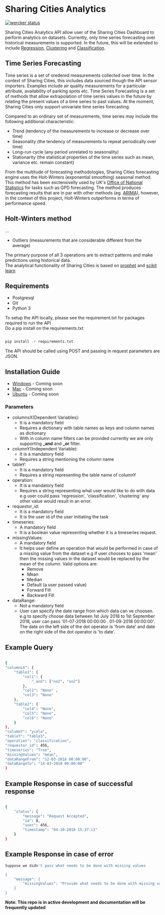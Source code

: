 # Sharing Cities Analytics

[![wercker status](https://app.wercker.com/status/350323c0db166acb5049b26ec2330f42/s/master "wercker status")](https://app.wercker.com/project/byKey/350323c0db166acb5049b26ec2330f42)

Sharing Cities Analytics API allow user of the Sharing Cities Dashboard to perform analytics on datasets. Currently, only time series forecasting over historical measurements is supported. In the future, this will be extended to include [Regression](https://en.wikipedia.org/wiki/Regression), [Clustering](https://en.wikipedia.org/wiki/Cluster_analysis) and [Classification](https://en.wikipedia.org/wiki/Statistical_classification). 

## Time Series Forecasting
Time series is a set of oredered measurements collected over time. In the context of Sharing Cities, this includes data sourced though the API sensor importers. Examples include air quality measurements for a particular attribute, availability of parking spots etc. Time Series Forecasting is a set of methods that allow extrapolation of time series values in the future by relating the present values of a time series to past values. At the moment, Sharing Cities only support univariate time series forecasting. 

Compared to an ordinary set of measurements, time series may include the following additional characteristic:

- Trend (tendency of the measurements to increase or decrease over time)
- Seasonality (the tendency of measurements to repeat periodically over time)
- Long-run cycle (any period unrelated to seasonality)
- Stationarity (the statistical properties of the time series such as mean, variance etc. remain constant)

From the multitude of forecasting methodologies, Sharing Cities forecasting engine uses the Holt-Winters (exponential smoothing) seasonal method. This method has been exctensivelly used by UK's [Office of National Statistics](https://www.ons.gov.uk/) for tasks such as GPD forecasting. The method produces forecasting results that are in par with other methods (eg. [ARIMA](https://en.wikipedia.org/wiki/Autoregressive_integrated_moving_average)), however, in the context of this project, Holt-Winters outperforms in terms of performance speed. 

## Holt-Winters method
...

- Outliers (measurements that are considerable different from the average)  

The primary purpose of all 3 operations are to extract patterns and make predictions using historical data. \
The analytical functionality of Sharing Cities is based on [prophet](https://facebook.github.io/prophet/docs/quick_start.html) and [scikit learn](http://scikit-learn.org/stable/)

## Requirements

- Postgresql
- Git
- Python 3

To setup the API locally, please see the requirement.txt for packages required to run the API \
Do a pip install on the requirements.txt

```bash

pip install -r requirements.txt

```

The API should be called using POST and passing in request parameters are JSON.

## Installation Guide
- [Windows]() - Coming soon
- [Mac]() - Coming soon
- [Ubuntu]() - Coming soon

### Parameters

- columnsX(Dependent Variables):
    - It is a mandatory field
    - Requires a dictionary with table names as keys and column names as dictionary
    - With in column name filters can be provided currently we are only 
    supporting **_and** and **_or** filter.
- columnY(Independent Variable):
    - It is a mandatory field
    - Requires a string mentioning the column name
- tableY:
    - It is a mandatory field
    - Requires a string representing the table name of columnY
- operation:
    - It is a mandatory field
    - Requires a string representing what user would like to do with data e.g user could pass 'regression', 'classification', 'clustering' any other value would result in an error.
- requestor_id:
    - It is a mandatory field
    - It is the user id of the user initiating the task
- timeseries:
    - A mandatory field
    - It is a boolean value representing whether it is a timeseries request.
- missingValues:
    - A mandatory field
    - It helps user define an operation that would be performed in case of a missing value from the dataset e.g if user chooses to pass 'mean' then the missing values in the dataset would be replaced by the mean of the column. Valid options are:
        - Remove
        - Mean
        - Median
        - Default (a user passed value)
        - Forward Fill
        - Backward Fill
- dataRange:
    - Not a mandatory field
    - User can specify the date range from which data can ve choosen. e.g to specify choose data between 1st July 2018 to 1st September 2018, user can pass '01-07-2018 00:00:00 . 01-09-2018 00:00:00'. The date on the left side of the dot operator is 'from date' and date on the right side of the dot operator is 'to date'.

## Example Query

```bash

{
"columnsX": {
	"table1": {
		"col1": {
			"_and": ["no2", "so2"]
		},
		"col2": "None" ,
		"col3": "None"
	},
	"table2": {
		"col4": "None",
		"col5": "None",
		"col6": "None"
	}
},
"columnY": "ycola",
"tableY": "table3",
"operation": "classification",
"requestor_id": 456,
"timeseries": "True",
"missingValues": "mean",
"dataRangeFrom": "12-03-2018 00:00:00",
"dataRangeTo": "14-03-2018 00:00:00"
}

```

## Example Response in case of successful response

```bash

{
    "status": {
        "message": "Request Accepted",
        "id": 8,
        "user": 456,
        "timestamp": "04-10-2018 15:37:11"
    }
}

```

## Example Response in case of error

```bash
Suppose we didn't pass what needs to be done with missing values

{
    "message": {
        "missingValues": "Provide what needs to be done with missing values"
    }
}

```

**Note: This repo is in active development and documentation will be frequently updated**

